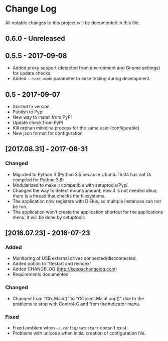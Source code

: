 # Change Log

All notable changes to this project will be documented in this file.

## 0.6.0 - Unreleased


## 0.5.5 - 2017-09-08

- Added proxy support (detected from environment and Gnome settings) for update checks.
- Added `--test-mode` parameter to ease testing during development.


## 0.5 - 2017-09-07

- Started to version
- Publish to Pypi
- New way to install from PyPi
- Update check from PyPi
- Kill orphan minidlna process for the same user (configurable)
- New json format for configuration


## [2017.08.31] - 2017-08-31

### Changed

- Migrated to Python 3 (Python 3.5 because Ubuntu 16.04 has not Gi compiled for Python 3.6)
- Modularized to make it compatible with setuptools/Pypi.
- Changed the way to detect mount/umount; now it is not needed dbus; there is a thread that checks the filesystems.
- The application now registers with D-Bus, so multiple instances can not be run.
- The application won't create the application shortcut for the applications menu; it will be done by setuptools.


## [2016.07.23] - 2016-07-23

### Added

- Monitoring of USB external drives connected/disconnected.
- Added option to "Restart and reindex"
- Added CHANGELOG (http://keepachangelog.com)
- Requirements documented

### Changed

- Changed from "Gtk.Main()" to "GObject.MainLoop()" due to the problems to stop with Control-C and from the indicator menu.

### Fixed

- Fixed problem when `~/.config/autostart` doesn't exist.
- Problems with unicode when initial creation of configuration file.
